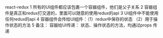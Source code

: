 react-redux
1 所有的UI组件都应该包裹一个容器组件，他们是父子关系
2 容器组件是真正和redux打交道的，里面可以随意的使用redux的api
3 UI组件中不能使用任何redux的api
4 容器组件会传给UI组件：（1）redux中保存的状态 （2）用于操作状态的方法
5 备注： 容器给UI传递： 状态、操作状态的方法，均通过props 传递